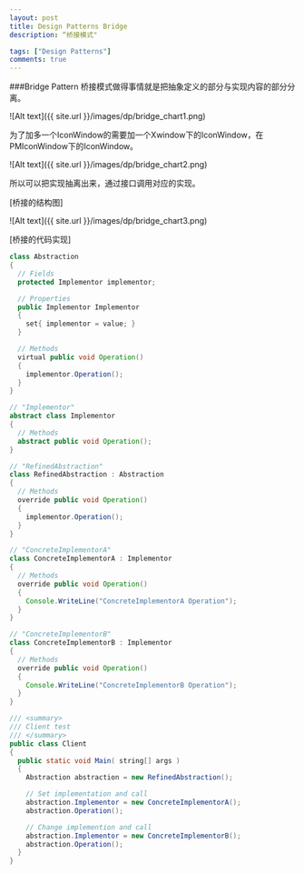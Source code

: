 ```yaml
---
layout: post
title: Design Patterns Bridge
description: “桥接模式"

tags: ["Design Patterns"]
comments: true
---
```


###Bridge Pattern
桥接模式做得事情就是把抽象定义的部分与实现内容的部分分离。

![Alt text]({{ site.url }}/images/dp/bridge_chart1.png)

为了加多一个IconWindow的需要加一个Xwindow下的IconWindow，在PMIconWindow下的IconWindow。   

![Alt text]({{ site.url }}/images/dp/bridge_chart2.png)  

所以可以把实现抽离出来，通过接口调用对应的实现。   


[桥接的结构图]   

![Alt text]({{ site.url }}/images/dp/bridge_chart3.png)

[桥接的代码实现]  


```java
class Abstraction
{
  // Fields
  protected Implementor implementor;

  // Properties
  public Implementor Implementor
  {
    set{ implementor = value; }
  }

  // Methods
  virtual public void Operation()
  {
    implementor.Operation();
  }
}
```

```java
// "Implementor"
abstract class Implementor
{
  // Methods
  abstract public void Operation();
}

// "RefinedAbstraction"
class RefinedAbstraction : Abstraction
{
  // Methods
  override public void Operation()
  {
    implementor.Operation();
  }
}
```

```java
// "ConcreteImplementorA"
class ConcreteImplementorA : Implementor
{
  // Methods
  override public void Operation()
  {
    Console.WriteLine("ConcreteImplementorA Operation");
  }
}

// "ConcreteImplementorB"
class ConcreteImplementorB : Implementor
{
  // Methods
  override public void Operation()
  {
    Console.WriteLine("ConcreteImplementorB Operation");
  }
}
```

```java
/// <summary>
/// Client test
/// </summary>
public class Client
{
  public static void Main( string[] args )
  {
    Abstraction abstraction = new RefinedAbstraction();

    // Set implementation and call
    abstraction.Implementor = new ConcreteImplementorA();
    abstraction.Operation();

    // Change implemention and call
    abstraction.Implementor = new ConcreteImplementorB();
    abstraction.Operation();
  }
}
```